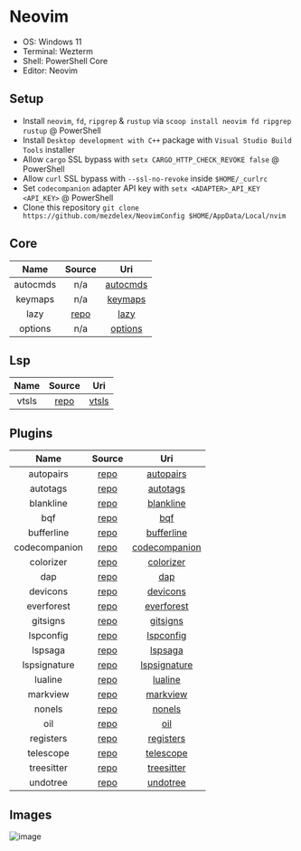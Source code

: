# Neovim

- OS: Windows 11
- Terminal: Wezterm
- Shell: PowerShell Core
- Editor: Neovim

## Setup

- Install `neovim`, `fd`, `ripgrep` & `rustup` via `scoop install neovim fd ripgrep rustup` @ PowerShell
- Install `Desktop development with C++` package with `Visual Studio Build Tools` installer
- Allow `cargo` SSL bypass with `setx CARGO_HTTP_CHECK_REVOKE false` @ PowerShell
- Allow `curl` SSL bypass with `--ssl-no-revoke` inside `$HOME/_curlrc`
- Set `codecompanion` adapter API key with `setx <ADAPTER>_API_KEY <API_KEY>` @ PowerShell
- Clone this repository `git clone https://github.com/mezdelex/NeovimConfig $HOME/AppData/Local/nvim`

## Core

|   Name   |                   Source                   |                                         Uri                                          |
| :------: | :----------------------------------------: | :----------------------------------------------------------------------------------: |
| autocmds |                    n/a                     | [autocmds](https://github.com/mezdelex/NeovimConfig/blob/main/lua/core/autocmds.lua) |
| keymaps  |                    n/a                     |  [keymaps](https://github.com/mezdelex/NeovimConfig/blob/main/lua/core/keymaps.lua)  |
|   lazy   | [repo](https://github.com/folke/lazy.nvim) |     [lazy](https://github.com/mezdelex/NeovimConfig/blob/main/lua/core/lazy.lua)     |
| options  |                    n/a                     |  [options](https://github.com/mezdelex/NeovimConfig/blob/main/lua/core/options.lua)  |

## Lsp

| Name  |                  Source                  |                                       Uri                                       |
| :---: | :--------------------------------------: | :-----------------------------------------------------------------------------: |
| vtsls | [repo](https://github.com/yioneko/vtsls) | [vtsls](https://github.com/mezdelex/NeovimConfig/blob/main/after/lsp/vtsls.lua) |

## Plugins

|     Name      |                             Source                             |                                                Uri                                                |
| :-----------: | :------------------------------------------------------------: | :-----------------------------------------------------------------------------------------------: |
|   autopairs   |        [repo](https://github.com/windwp/nvim-autopairs)        |     [autopairs](https://github.com/mezdelex/NeovimConfig/tree/main/lua/plugins/autopairs.lua)     |
|   autotags    |       [repo](https://github.com/windwp/nvim-ts-autotag)        |      [autotags](https://github.com/mezdelex/NeovimConfig/tree/main/lua/plugins/autotags.lua)      |
|   blankline   | [repo](https://github.com/lukas-reineke/indent-blankline.nvim) |     [blankline](https://github.com/mezdelex/NeovimConfig/tree/main/lua/plugins/blankline.lua)     |
|      bqf      |        [repo](https://github.com/kevinhwang91/nvim-bqf)        |           [bqf](https://github.com/mezdelex/NeovimConfig/tree/main/lua/plugins/bqf.lua)           |
|  bufferline   |       [repo](https://github.com/akinsho/bufferline.nvim)       |    [bufferline](https://github.com/mezdelex/NeovimConfig/tree/main/lua/plugins/bufferline.lua)    |
| codecompanion |    [repo](https://github.com/olimorris/codecompanion.nvim)     | [codecompanion](https://github.com/mezdelex/NeovimConfig/tree/main/lua/plugins/codecompanion.lua) |
|   colorizer   |     [repo](https://github.com/norcalli/nvim-colorizer.lua)     |     [colorizer](https://github.com/mezdelex/NeovimConfig/tree/main/lua/plugins/colorizer.lua)     |
|      dap      |        [repo](https://github.com/rcarriga/nvim-dap-ui)         |           [dap](https://github.com/mezdelex/NeovimConfig/tree/main/lua/plugins/dap.lua)           |
|   devicons    |     [repo](https://github.com/nvim-tree/nvim-web-devicons)     |      [devicons](https://github.com/mezdelex/NeovimConfig/tree/main/lua/plugins/devicons.lua)      |
|  everforest   |         [repo](https://github.com/sainnhe/everforest)          |    [everforest](https://github.com/mezdelex/NeovimConfig/blob/main/lua/plugins/everforest.lua)    |
|   gitsigns    |       [repo](https://github.com/lewis6991/gitsigns.nvim)       |      [gitsigns](https://github.com/mezdelex/NeovimConfig/tree/main/lua/plugins/gitsigns.lua)      |
|   lspconfig   |        [repo](https://github.com/neovim/nvim-lspconfig)        |     [lspconfig](https://github.com/mezdelex/NeovimConfig/tree/main/lua/plugins/lspconfig.lua)     |
|    lspsaga    |        [repo](https://github.com/nvimdev/lspsaga.nvim)         |       [lspsaga](https://github.com/mezdelex/NeovimConfig/tree/main/lua/plugins/lspsaga.lua)       |
| lspsignature  |      [repo](https://github.com/ray-x/lsp_signature.nvim)       |  [lspsignature](https://github.com/mezdelex/NeovimConfig/tree/main/lua/plugins/lspsignature.lua)  |
|    lualine    |      [repo](https://github.com/nvim-lualine/lualine.nvim)      |       [lualine](https://github.com/mezdelex/NeovimConfig/tree/main/lua/plugins/lualine.lua)       |
|   markview    |        [repo](https://github.com/OXY2DEV/markview.nvim)        |      [markview](https://github.com/mezdelex/NeovimConfig/tree/main/lua/plugins/markview.lua)      |
|    nonels     |       [repo](https://github.com/nvimtools/none-ls.nvim)        |        [nonels](https://github.com/mezdelex/NeovimConfig/tree/main/lua/plugins/nonels.lua)        |
|      oil      |          [repo](https://github.com/stevearc/oil.nvim)          |           [oil](https://github.com/mezdelex/NeovimConfig/tree/main/lua/plugins/oil.lua)           |
|   registers   |      [repo](https://github.com/tversteeg/registers.nvim)       |     [registers](https://github.com/mezdelex/NeovimConfig/tree/main/lua/plugins/registers.lua)     |
|   telescope   |    [repo](https://github.com/nvim-telescope/telescope.nvim)    |     [telescope](https://github.com/mezdelex/NeovimConfig/tree/main/lua/plugins/telescope.lua)     |
|  treesitter   |   [repo](https://github.com/nvim-treesitter/nvim-treesitter)   |    [treesitter](https://github.com/mezdelex/NeovimConfig/tree/main/lua/plugins/treesitter.lua)    |
|   undotree    |           [repo](https://github.com/mbbill/undotree)           |      [undotree](https://github.com/mezdelex/NeovimConfig/tree/main/lua/plugins/undotree.lua)      |

## Images

![image](https://github.com/user-attachments/assets/3f59362b-5d91-4c20-a1fd-c880e8530fd2)
